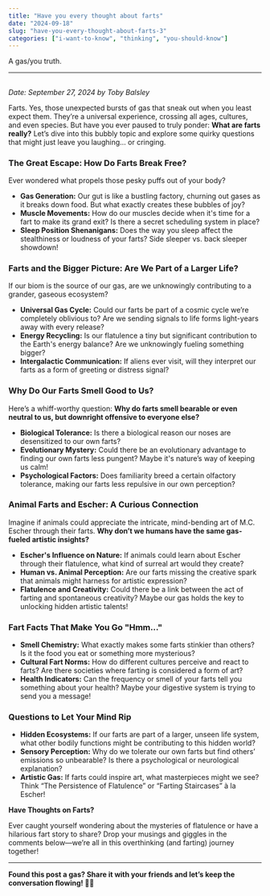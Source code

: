 ```yaml
---
title: "Have you every thought about farts"
date: "2024-09-18"
slug: "have-you-every-thought-about-farts-3"
categories: ["i-want-to-know", "thinking", "you-should-know"]
---
```


<!-- wp:paragraph -->
<p>A gas/you truth. </p>
<!-- /wp:paragraph -->

<!-- wp:separator -->
<hr class="wp-block-separator has-alpha-channel-opacity"/>
<!-- /wp:separator -->

<!-- wp:heading -->
<h2 class="wp-block-heading"></h2>
<!-- /wp:heading -->

<!-- wp:paragraph -->
<p><em>Date: September 27, 2024 by Toby Balsley</em></p>
<!-- /wp:paragraph -->

<!-- wp:paragraph -->
<p>Farts. Yes, those unexpected bursts of gas that sneak out when you least expect them. They’re a universal experience, crossing all ages, cultures, and even species. But have you ever paused to truly ponder: <strong>What are farts really?</strong> Let’s dive into this bubbly topic and explore some quirky questions that might just leave you laughing… or cringing.</p>
<!-- /wp:paragraph -->

<!-- wp:heading {"level":3} -->
<h3 class="wp-block-heading"><strong>The Great Escape: How Do Farts Break Free?</strong></h3>
<!-- /wp:heading -->

<!-- wp:paragraph -->
<p>Ever wondered what propels those pesky puffs out of your body?</p>
<!-- /wp:paragraph -->

<!-- wp:list -->
<ul class="wp-block-list"><!-- wp:list-item -->
<li><strong>Gas Generation:</strong> Our gut is like a bustling factory, churning out gases as it breaks down food. But what exactly creates these bubbles of joy?</li>
<!-- /wp:list-item -->

<!-- wp:list-item -->
<li><strong>Muscle Movements:</strong> How do our muscles decide when it's time for a fart to make its grand exit? Is there a secret scheduling system in place?</li>
<!-- /wp:list-item -->

<!-- wp:list-item -->
<li><strong>Sleep Position Shenanigans:</strong> Does the way you sleep affect the stealthiness or loudness of your farts? Side sleeper vs. back sleeper showdown!</li>
<!-- /wp:list-item --></ul>
<!-- /wp:list -->

<!-- wp:heading {"level":3} -->
<h3 class="wp-block-heading"><strong>Farts and the Bigger Picture: Are We Part of a Larger Life?</strong></h3>
<!-- /wp:heading -->

<!-- wp:paragraph -->
<p>If our biom is the source of our gas, are we unknowingly contributing to a grander, gaseous ecosystem?</p>
<!-- /wp:paragraph -->

<!-- wp:list -->
<ul class="wp-block-list"><!-- wp:list-item -->
<li><strong>Universal Gas Cycle:</strong> Could our farts be part of a cosmic cycle we’re completely oblivious to? Are we sending signals to life forms light-years away with every release?</li>
<!-- /wp:list-item -->

<!-- wp:list-item -->
<li><strong>Energy Recycling:</strong> Is our flatulence a tiny but significant contribution to the Earth's energy balance? Are we unknowingly fueling something bigger?</li>
<!-- /wp:list-item -->

<!-- wp:list-item -->
<li><strong>Intergalactic Communication:</strong> If aliens ever visit, will they interpret our farts as a form of greeting or distress signal?</li>
<!-- /wp:list-item --></ul>
<!-- /wp:list -->

<!-- wp:heading {"level":3} -->
<h3 class="wp-block-heading"><strong>Why Do Our Farts Smell Good to Us?</strong></h3>
<!-- /wp:heading -->

<!-- wp:paragraph -->
<p>Here’s a whiff-worthy question: <strong>Why do farts smell bearable or even neutral to us, but downright offensive to everyone else?</strong></p>
<!-- /wp:paragraph -->

<!-- wp:list -->
<ul class="wp-block-list"><!-- wp:list-item -->
<li><strong>Biological Tolerance:</strong> Is there a biological reason our noses are desensitized to our own farts?</li>
<!-- /wp:list-item -->

<!-- wp:list-item -->
<li><strong>Evolutionary Mystery:</strong> Could there be an evolutionary advantage to finding our own farts less pungent? Maybe it's nature’s way of keeping us calm!</li>
<!-- /wp:list-item -->

<!-- wp:list-item -->
<li><strong>Psychological Factors:</strong> Does familiarity breed a certain olfactory tolerance, making our farts less repulsive in our own perception?</li>
<!-- /wp:list-item --></ul>
<!-- /wp:list -->

<!-- wp:heading {"level":3} -->
<h3 class="wp-block-heading"><strong>Animal Farts and Escher: A Curious Connection</strong></h3>
<!-- /wp:heading -->

<!-- wp:paragraph -->
<p>Imagine if animals could appreciate the intricate, mind-bending art of M.C. Escher through their farts. <strong>Why don’t we humans have the same gas-fueled artistic insights?</strong></p>
<!-- /wp:paragraph -->

<!-- wp:list -->
<ul class="wp-block-list"><!-- wp:list-item -->
<li><strong>Escher's Influence on Nature:</strong> If animals could learn about Escher through their flatulence, what kind of surreal art would they create?</li>
<!-- /wp:list-item -->

<!-- wp:list-item -->
<li><strong>Human vs. Animal Perception:</strong> Are our farts missing the creative spark that animals might harness for artistic expression?</li>
<!-- /wp:list-item -->

<!-- wp:list-item -->
<li><strong>Flatulence and Creativity:</strong> Could there be a link between the act of farting and spontaneous creativity? Maybe our gas holds the key to unlocking hidden artistic talents!</li>
<!-- /wp:list-item --></ul>
<!-- /wp:list -->

<!-- wp:heading {"level":3} -->
<h3 class="wp-block-heading"><strong>Fart Facts That Make You Go "Hmm…"</strong></h3>
<!-- /wp:heading -->

<!-- wp:list -->
<ul class="wp-block-list"><!-- wp:list-item -->
<li><strong>Smell Chemistry:</strong> What exactly makes some farts stinkier than others? Is it the food you eat or something more mysterious?</li>
<!-- /wp:list-item -->

<!-- wp:list-item -->
<li><strong>Cultural Fart Norms:</strong> How do different cultures perceive and react to farts? Are there societies where farting is considered a form of art?</li>
<!-- /wp:list-item -->

<!-- wp:list-item -->
<li><strong>Health Indicators:</strong> Can the frequency or smell of your farts tell you something about your health? Maybe your digestive system is trying to send you a message!</li>
<!-- /wp:list-item --></ul>
<!-- /wp:list -->

<!-- wp:heading {"level":3} -->
<h3 class="wp-block-heading"><strong>Questions to Let Your Mind Rip</strong></h3>
<!-- /wp:heading -->

<!-- wp:list -->
<ul class="wp-block-list"><!-- wp:list-item -->
<li><strong>Hidden Ecosystems:</strong> If our farts are part of a larger, unseen life system, what other bodily functions might be contributing to this hidden world?</li>
<!-- /wp:list-item -->

<!-- wp:list-item -->
<li><strong>Sensory Perception:</strong> Why do we tolerate our own farts but find others’ emissions so unbearable? Is there a psychological or neurological explanation?</li>
<!-- /wp:list-item -->

<!-- wp:list-item -->
<li><strong>Artistic Gas:</strong> If farts could inspire art, what masterpieces might we see? Think “The Persistence of Flatulence” or “Farting Staircases” à la Escher!</li>
<!-- /wp:list-item --></ul>
<!-- /wp:list -->

<!-- wp:paragraph -->
<p><strong>Have Thoughts on Farts?</strong></p>
<!-- /wp:paragraph -->

<!-- wp:paragraph -->
<p>Ever caught yourself wondering about the mysteries of flatulence or have a hilarious fart story to share? Drop your musings and giggles in the comments below—we’re all in this overthinking (and farting) journey together!</p>
<!-- /wp:paragraph -->

<!-- wp:separator -->
<hr class="wp-block-separator has-alpha-channel-opacity"/>
<!-- /wp:separator -->

<!-- wp:paragraph -->
<p><strong>Found this post a gas? Share it with your friends and let’s keep the conversation flowing! </strong>💨😄</p>
<!-- /wp:paragraph -->

<!-- wp:paragraph -->
<p></p>
<!-- /wp:paragraph -->
